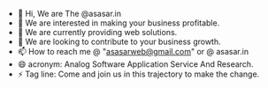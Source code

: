 - 👋 Hi, We are The @asasar.in
- 👀 We are interested in making your business profitable.
- 🌱 We are currently providing web solutions.
- 💞️ We are looking to contribute to your business growth.
- 📫 How to reach me @ "asasarweb@gmail.com" or @ asasar.in
- 😄 acronym: Analog Software Application Service And Research.
- ⚡ Tag line: Come and join us in this trajectory to make the change.

<!---
asasar-in/asasar-in is a ✨ special ✨ repository because its `README.md` (this file) appears on your GitHub profile.
You can click the Preview link to take a look at your changes.
--->
